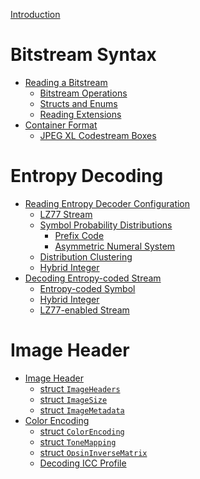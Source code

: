 [Introduction](./README.md)

# Bitstream Syntax

- [Reading a Bitstream](./bitstream/README.md)
  - [Bitstream Operations](./bitstream/operations.md)
  - [Structs and Enums](./bitstream/struct-enum.md)
  - [Reading Extensions]()
- [Container Format]()
  - [JPEG XL Codestream Boxes]()

# Entropy Decoding

- [Reading Entropy Decoder Configuration]()
  - [LZ77 Stream]()
  - [Symbol Probability Distributions]()
    - [Prefix Code]()
    - [Asymmetric Numeral System]()
  - [Distribution Clustering]()
  - [Hybrid Integer]()
- [Decoding Entropy-coded Stream]()
  - [Entropy-coded Symbol]()
  - [Hybrid Integer]()
  - [LZ77-enabled Stream]()

# Image Header

- [Image Header]()
  - [struct `ImageHeaders`]()
  - [struct `ImageSize`]()
  - [struct `ImageMetadata`]()
- [Color Encoding]()
  - [struct `ColorEncoding`]()
  - [struct `ToneMapping`]()
  - [struct `OpsinInverseMatrix`]()
  - [Decoding ICC Profile]()
